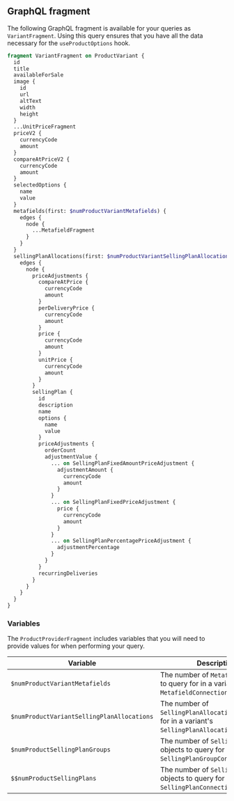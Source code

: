 ## GraphQL fragment

The following GraphQL fragment is available for your queries as `VariantFragment`. Using this query ensures that you have all the data necessary for the `useProductOptions` hook.

```graphql
fragment VariantFragment on ProductVariant {
  id
  title
  availableForSale
  image {
    id
    url
    altText
    width
    height
  }
  ...UnitPriceFragment
  priceV2 {
    currencyCode
    amount
  }
  compareAtPriceV2 {
    currencyCode
    amount
  }
  selectedOptions {
    name
    value
  }
  metafields(first: $numProductVariantMetafields) {
    edges {
      node {
        ...MetafieldFragment
      }
    }
  }
  sellingPlanAllocations(first: $numProductVariantSellingPlanAllocations) {
    edges {
      node {
        priceAdjustments {
          compareAtPrice {
            currencyCode
            amount
          }
          perDeliveryPrice {
            currencyCode
            amount
          }
          price {
            currencyCode
            amount
          }
          unitPrice {
            currencyCode
            amount
          }
        }
        sellingPlan {
          id
          description
          name
          options {
            name
            value
          }
          priceAdjustments {
            orderCount
            adjustmentValue {
              ... on SellingPlanFixedAmountPriceAdjustment {
                adjustmentAmount {
                  currencyCode
                  amount
                }
              }
              ... on SellingPlanFixedPriceAdjustment {
                price {
                  currencyCode
                  amount
                }
              }
              ... on SellingPlanPercentagePriceAdjustment {
                adjustmentPercentage
              }
            }
          }
          recurringDeliveries
        }
      }
    }
  }
}
```

### Variables

The `ProductProviderFragment` includes variables that you will need to provide values for when performing your query.

| Variable                                   | Description                                                                                           |
| ------------------------------------------ | ----------------------------------------------------------------------------------------------------- |
| `$numProductVariantMetafields`             | The number of `Metafield` objects to query for in a variant's `MetafieldConnection`.                  |
| `$numProductVariantSellingPlanAllocations` | The number of `SellingPlanAllocations` to query for in a variant's `SellingPlanAllocationConnection`. |
| `$numProductSellingPlanGroups`             | The number of `SellingPlanGroups` objects to query for in a `SellingPlanGroupConnection`.             |
| `$$numProductSellingPlans`                 | The number of `SellingPlan` objects to query for in a `SellingPlanConnection`.                        |
